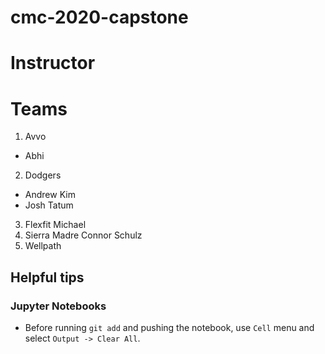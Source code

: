 # cmc-2020-capstone

# Instructor

# Teams
1. Avvo
* Abhi
2. Dodgers

* Andrew Kim
* Josh Tatum

3. Flexfit
  Michael
4. Sierra Madre
Connor Schulz
5. Wellpath

## Helpful tips

### Jupyter Notebooks

* Before running `git add` and pushing the notebook, use `Cell` menu and select `Output -> Clear All`.
